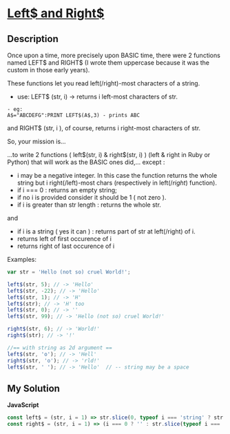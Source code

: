 # [Left$ and Right$](https://www.codewars.com/kata/53f211b159c3fcec3d000efa)

## Description

Once upon a time, more precisely upon BASIC time, there were 2 functions named LEFT$ and RIGHT$ (I wrote them uppercase because it was the custom in those early years).

These functions let you read left(/right)-most characters of a string.

- use: LEFT$ (str, i) -> returns i left-most characters of str.

```
- eg:
A$="ABCDEFG":PRINT LEFT$(A$,3) - prints ABC
```

and RIGHT$ (str, i ), of course, returns i right-most characters of str.

So, your mission is...

...to write 2 functions ( left$(str, i) & right$(str, i) ) (left & right in Ruby or Python) that will work as the BASIC ones did,... except :

- i may be a negative integer. In this case the function returns the whole string but i right(/left)-most chars (respectively in left$(/right$) function).
- if i === 0 : returns an empty string;
- if no i is provided consider it should be 1 ( not zero ).
- if i is greater than str length : returns the whole str.

and

- if i is a string ( yes it can ) : returns part of str at left(/right) of i.
- returns left of first occurence of i
- returns right of last occurence of i

Examples:

```js
var str = 'Hello (not so) cruel World!';

left$(str, 5); // -> 'Hello'
left$(str, -22); // -> 'Hello'
left$(str, 1); // -> 'H'
left$(str); // -> 'H' too
left$(str, 0); // -> ''
left$(str, 99); // -> 'Hello (not so) cruel World!'

right$(str, 6); // -> 'World!'
right$(str); // -> '!'

//== with string as 2d argument ==
left$(str, 'o'); // -> 'Hell'
right$(str, 'o'); // -> 'rld!'
left$(str, ' '); // -> 'Hello'  // -- string may be a space
```

## My Solution

**JavaScript**

```js
const left$ = (str, i = 1) => str.slice(0, typeof i === 'string' ? str.indexOf(i) : i);
const right$ = (str, i = 1) => (i === 0 ? '' : str.slice(typeof i === 'string' ? str.lastIndexOf(i) + i.length : -i));
```
